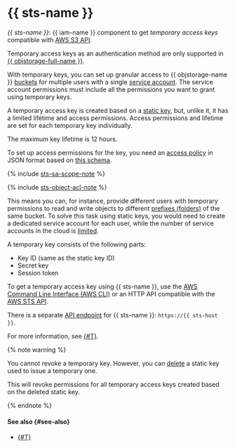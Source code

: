 # {{ sts-name }}

_{{ sts-name }}_: {{ iam-name }} component to get _temporary access keys_ compatible with [AWS S3 API](../../storage/s3/index.md).

Temporary access keys as an authentication method are only supported in [{{ objstorage-full-name }}](../../storage/).

With temporary keys, you can set up granular access to {{ objstorage-name }} [buckets](../../storage/concepts/bucket.md) for multiple users with a single [service account](../../iam/concepts/users/service-accounts.md). The service account permissions must include all the permissions you want to grant using temporary keys.

A temporary access key is created based on a [static key](../../iam/concepts/authorization/access-key.md), but, unlike it, it has a limited lifetime and access permissions. Access permissions and lifetime are set for each temporary key individually.

The maximum key lifetime is 12 hours.

To set up access permissions for the key, you need an [access policy](../../storage/security/policy.md) in JSON format based on [this schema](../../storage/s3/api-ref/policy/scheme.md).

{% include [sts-sa-scope-note](sts-sa-scope-note.md) %}

{% include [sts-object-acl-note](sts-object-acl-note.md) %}

This means you can, for instance, provide different users with temporary permissions to read and write objects to different [prefixes (folders)](../../storage/concepts/object.md#folder) of the same bucket. To solve this task using static keys, you would need to create a dedicated service account for each user, while the number of service accounts in the cloud is [limited](../../iam/concepts/limits.md#iam-quotas).

A temporary key consists of the following parts:
* Key ID (same as the static key ID)
* Secret key
* Session token

To get a temporary access key using {{ sts-name }}, use the [AWS Command Line Interface (AWS CLI)](../..//storage/tools/aws-cli.md) or an HTTP API compatible with the [AWS STS API](https://docs.aws.amazon.com/STS/latest/APIReference/welcome.html).

There is a separate [API endpoint](../../api-design-guide/concepts/endpoints.md) for {{ sts-name }}: `https://{{ sts-host }}`.

For more information, see [{#T}](../../iam/operations/sa/create-sts-key.md).

{% note warning %}

You cannot revoke a temporary key. However, you can [delete](../../iam/operations/sa/delete-access-key.md) a static key used to issue a temporary one.

This will revoke permissions for all temporary access keys created based on the deleted static key.

{% endnote %}

#### See also {#see-also}

* [{#T}](../../storage/security/overview.md)